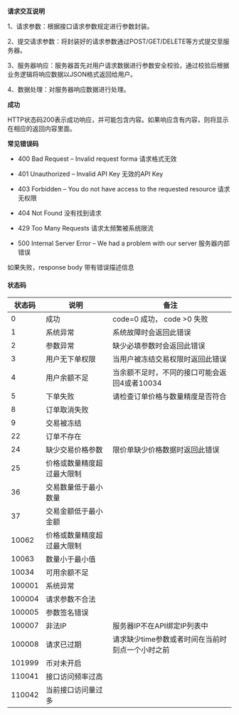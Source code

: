 
**请求交互说明**

1、请求参数：根据接口请求参数规定进行参数封装。

2、提交请求参数：将封装好的请求参数通过POST/GET/DELETE等方式提交至服务器。

3、服务器响应：服务器首先对用户请求数据进行参数安全校验，通过校验后根据业务逻辑将响应数据以JSON格式返回给用户。

4、数据处理：对服务器响应数据进行处理。

**成功**

HTTP状态码200表示成功响应，并可能包含内容。如果响应含有内容，则将显示在相应的返回内容里面。

**常见错误码**

- 400 Bad Request – Invalid request forma 请求格式无效

- 401 Unauthorized – Invalid API Key 无效的API Key

- 403 Forbidden – You do not have access to the requested resource 请求无权限

- 404 Not Found 没有找到请求

- 429 Too Many Requests 请求太频繁被系统限流

- 500 Internal Server Error – We had a problem with our server 服务器内部错误

如果失败，response body 带有错误描述信息

#### 状态码

状态码    | 说明               | 备注
------ | ---------------- | ---------------------
0      | 成功                | code=0 成功， code >0 失败
1      | 系统异常             | 系统故障时会返回此错误
2      | 参数异常			 | 缺少必填参数时会返回此错误
3      | 用户无下单权限		 | 当用户被冻结交易权限时返回此错误
4      | 用户余额不足		 | 当余额不足时，不同的接口可能会返回4或者10034
5      | 下单失败             | 请检查订单价格与数量精度是否符合
8      | 订单取消失败           |
9      | 交易被冻结            |
22     | 订单不存在            |
24     | 缺少交易价格参数         | 限价单缺少价格数据时返回此错误
25     | 价格或数量精度超过最大限制    |
36     | 交易数量低于最小数量    |
37     | 交易金额低于最小金额    |  
10062  | 价格或数量精度超过最大限制    |
10063  | 数量小于最小值          |
10034  | 可用余额不足           |
100001 | 系统异常             |
100004 | 请求参数不合法          |
100005 | 参数签名错误           |
100007 | 非法IP             | 服务器IP不在API绑定IP列表中
100008 | 请求已过期			| 请求缺少time参数或者时间在当前时刻点一个小时之前
101999 | 币对未开启           |
110041 | 接口访问频率过高         |
110042 | 当前接口访问量过多       |
